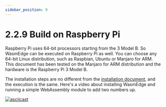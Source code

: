 ```yaml
---
sidebar_position: 9
---
```


# 2.2.9 Build on Raspberry Pi

Raspberry Pi uses 64-bit processors starting from the 3 Model B. So WasmEdge can be executed on Raspberry Pi as well. You can choose any 64-bit Linux distribution, such as Raspbian, Ubuntu or Manjaro for ARM. This document has been tested on the Manjaro for ARM distribution and the hardware is the Raspberry Pi 3 Model B.

The installation steps are no different from the [installation document](/develop/build-and-run/install), and the execution is the same. Here's a video about installing WasmEdge and running a simple WebAssembly module to add two numbers up.

[![asciicast](https://asciinema.org/a/458453.svg)](https://asciinema.org/a/458453)
